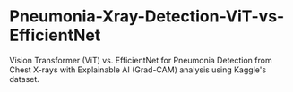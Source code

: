# Pneumonia-Xray-Detection-ViT-vs-EfficientNet
Vision Transformer (ViT) vs. EfficientNet for Pneumonia Detection from Chest X-rays with Explainable AI (Grad-CAM) analysis using Kaggle's dataset.
